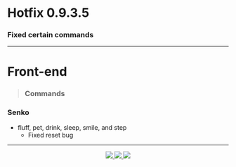 <h1> Hotfix 0.9.3.5

### Fixed certain commands

---

# Front-end

> ### Commands

### Senko

- fluff, pet, drink, sleep, smile, and step
    - Fixed reset bug

---
<div align="center">
    <a href="https://senko.gg/discord">
        <img src="https://img.shields.io/discord/777251087592718336?color=5865F2&label=Community&logo=discord&logoColor=white">
    </a>
    <a href="https://senkosworld.com/invite">
        <img src="https://img.shields.io/badge/-Invite%20Senko-orange">
    </a>
    <a href="https://github.com/Kitsune-Softworks/Senko-Issues/issues/new?assignees=&labels=Bug/Error&template=bug-report.md&title=">
        <img src="https://img.shields.io/badge/-Submit%20an%20issue-blue">
    </a>
